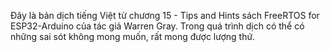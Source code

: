 Đây là bản dịch tiếng Việt từ chương 15 - Tips and Hints sách FreeRTOS for ESP32-Arduino của tác giả Warren Gray. Trong quá trình dịch có thể có những sai sót không mong muốn, rất mong được lượng thứ.
